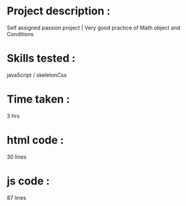 # Project description : 
Self assigned passion project | Very good practice of Math object and Conditions 
# Skills tested : 
javaScript / skeletonCss
# Time taken : 
3 hrs
# html code :
30 lines
# js code :
87 lines
